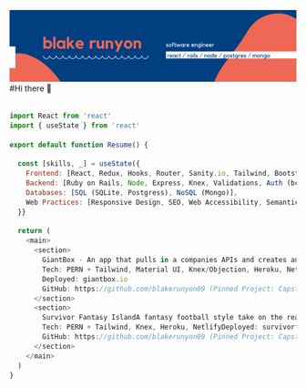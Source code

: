 ![blake runyon logo header](https://raw.githubusercontent.com/blakerunyon09/blakerunyon09/main/Welcome!-2.png)
#Hi there 👋

```javascript

import React from 'react'
import { useState } from 'react'

export default function Resume() {

  const [skills, _] = useState({
    Frontend: [React, Redux, Hooks, Router, Sanity.io, Tailwind, Bootstrap, Rest APIs, Chrome Dev Tools, ES6],
    Backend: [Ruby on Rails, Node, Express, Knex, Validations, Auth (bcrypt, jwt)],
    Databases: [SQL (SQLite, Postgress), NoSQL (Mongo)],
    Web Practices: [Responsive Design, SEO, Web Accessibility, Semantic HTML, DRY]
  }}
  
  return (
    <main>
      <section>
        GiantBox - An app that pulls in a companies APIs and creates analytics dashboards.
        Tech: PERN + Tailwind, Material UI, Knex/Objection, Heroku, Netlify
        Deployed: giantbox.io
        GitHub: https://github.com/blakerunyon09 (Pinned Project: Capstone)
      </section>
      <section>
        Survivor Fantasy IslandA fantasy football style take on the reality tv show Survivor.
        Tech: PERN + Tailwind, Knex, Heroku, NetlifyDeployed: survivorfantasyisland.com
        GitHub: https://github.com/blakerunyon09 (Pinned Project: Capstone)
      </section>
    </main>
  )
}

```


<!--
**blakerunyon09/blakerunyon09** is a ✨ _special_ ✨ repository because its `README.md` (this file) appears on your GitHub profile.

Here are some ideas to get you started:

- 🔭 I’m currently working on ...
- 🌱 I’m currently learning ...
- 👯 I’m looking to collaborate on ...
- 🤔 I’m looking for help with ...
- 💬 Ask me about ...
- 📫 How to reach me: ...
- 😄 Pronouns: ...
- ⚡ Fun fact: ...
-->
